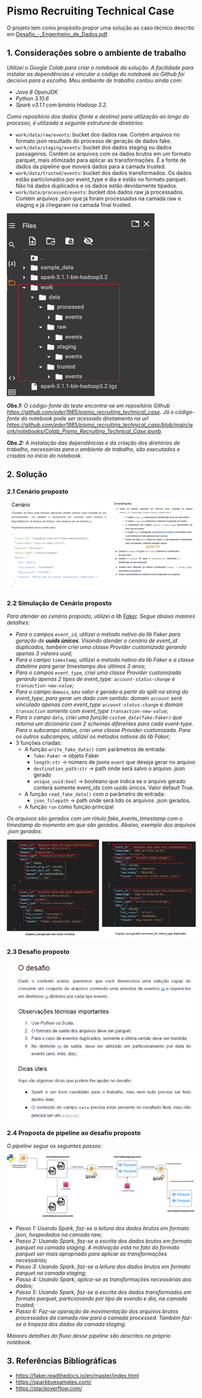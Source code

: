 # Pismo Recruiting Technical Case

O projeto tem como propósito propor uma solução ao caso técnico descrito em [Desafio_-_Engenheiro_de_Dados.pdf](https://github.com/eder1985/pismo_recruiting_technical_case/blob/main/docs/Desafio_-_Engenheiro_de_Dados.pdf).

## 1. Considerações sobre o ambiente de trabalho
*Utilizei o Google Colab para criar o notebook da solução. A facilidade para instalar as dependências e vincular o código do notebook ao Github foi decisivo para a escolha. Meu ambiente de trabalho contou ainda com:*
- *Java 8 OpenJDK*
- *Python 3.10.6*
- *Spark v3.1.1 com binário Hadoop 3.2.*

*Como repositório dos dados (fonte e destino) para utilização ao longo do processo, é utilizada a seguinte estrutura de diretórios:*

- `work/data/raw/events`: bucket dos dados raw. Contém arquivos no formato json resultado do processo de geração de dados fake.
- `work/data/staging/events`: bucket dos dados staging ou dados passageiros. Contém os arquivos com os dados brutos em um formato parquet, mais otimizado para aplicar as transformações. É a fonte de dados da pipeline que moverá dados para a camada trusted.  
- `work/data/trusted/events`: bucket dos dados transformados. Os dados estão particionados por event_type e dia e estão no formato parquet. Não há dados duplicados e os dados estão devidamente tipados.
- `work/data/processed/events`: bucket dos dados raw já processados. Contém arquivos .json que já foram processados na camada raw e staging e já chegaram na camada final trusted.

![](docs/diretorios.png)
    
***Obs.1:** O código-fonte do teste encontra-se em repositório Github https://github.com/eder1985/pismo_recruiting_technical_case. Já o código-fonte do notebook pode ser acessado diretamento na url https://github.com/eder1985/pismo_recruiting_technical_case/blob/main/work/notebooks/Colab_Pismo_Recruiting_Technical_Case.ipynb*.

***Obs.2:** A instalação das dependências e da criação dos diretórios de trabalho, necessárias para o ambiente de trabalho, são executados e criadas no início do notebook.*

## 2. Solução

### 2.1 Cenário proposto

![](docs/cenario.png)

### 2.2 Simulação de Cenário proposto

*Para atender ao cenário proposto, utilizei a lib [Faker](https://faker.readthedocs.io/en/master/). 
Segue abaixo maiores detalhes:*
- *Para o campos `event_id`, utilizei o método nativo da lib Faker para geração de **uuids únicos**. Visando atender o cenário de event_id duplicados, também criei uma classe Provider customizada gerando apenas 3 valores uuid;*
- *Para o campo `timestamp`, utilizei o método nativo da lib Faker e a classe datetime para gerar timestamps dos últimos 3 anos;*
- *Para o campos `event_type`, criei uma classe Provider customizada gerando apenas 2 tipos de event_type: `account-status-change` e `transaction-new-value`;*
- *Para o campo `domain`, seu valor é gerado a partir do split na string do event_type, para gerar um dado com sentido: domain `account` será vinculado apenas com event_type `account-status-change` e domain `transaction` somente com event_type `transaction-new-value`;*
- *Para o campo `data`, criei uma função `custom_data(fake:Faker)` que retorna um dicionário com 2 schemas diferentes para cada event-type. Para o subcampo status, criei uma classe Provider customizada. Para os outros subcampos, utilizei os métodos nativos da lib Faker;*
- 3 funções criadas:
    - A função `write_fake_data()` com parâmetros de entrada:       
        - `fake:Faker` -> objeto Faker
        - `length:str` -> número de jsons `event` que deseja gerar no arquivo
        - `destination_path:str` -> path onde será salvo o arquivo .json gerado
        - `unique_uuid:bool` -> booleano que indica se o arquivo gerado conterá somente event_ids com uuids únicos. Valor default True.
    - A função `read_fake_data()` com o parâmetro de entrada:
        - `json_filepath` -> path onde será lido os arquivos .json gerados.
    - A função `run` como função principal


*Os arquivos são gerados com um rótulo fake_events_timestamp com o timestamp do momento em que são gerados. Abaixo, exemplo dos arquivos .json gerados:*

![](docs/arquivos_json.png)

### 2.3 Desafio proposto

![](docs/desafio.png)

### 2.4 Proposta de pipeline ao desafio proposto

*O pipeline segue os seguintes passos:*

![](docs/pipeline.png)

- *Passo 1: Usando Spark, faz-se a leitura dos dados brutos em formato json, hospedados na camada raw;*
- *Passo 2: Usando Spark, faz-se a escrita dos dados brutos em formato parquet na camada staging. A motivação está no fato do formato parquet ser mais apropriado para aplicar as transformações necessárias;*
- *Passo 3: Usando Spark, faz-se a leitura dos dados brutos em formato parquet na camada staging;*
- *Passo 4: Usando Spark, aplica-se as transformações necessárias aos dados;*
- *Passo 5: Usando Spark, faz-se a escrita dos dados transformados em formato parquet, particionando por tipo de evendo e dia, na camada trusted;*
- *Passo 6: Faz-se operação de movimentação dos arquivos brutos processados da camada raw para a camada processed. Também faz-se a limpeza dos dados da camada staging.*

*Maiores detalhes do fluxo desse pipeline são descritos no próprio notebook.*

## 3. Referências Bibliográficas

- https://faker.readthedocs.io/en/master/index.html
- https://sparkbyexamples.com/
- https://stackoverflow.com/